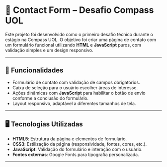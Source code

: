# 📧 Contact Form – Desafio Compass UOL

Este projeto foi desenvolvido como o primeiro desafio técnico durante o estágio na Compass UOL. O objetivo foi criar uma página de contato com um formulário funcional utilizando **HTML** e **JavaScript** puros, com validação simples e um design responsivo.

---

## 🎯 Funcionalidades

- Formulário de contato com validação de campos obrigatórios.
- Caixa de seleção para o usuário escolher áreas de interesse.
- Ações dinâmicas com **JavaScript** para habilitar o botão de envio conforme a conclusão do formulário.
- Layout responsivo, adaptável a diferentes tamanhos de tela.

---

## 🖥️ Tecnologias Utilizadas

- **HTML5**: Estrutura da página e elementos de formulário.
- **CSS3**: Estilização da página (responsividade, fontes, cores, etc.).
- **JavaScript**: Validação do formulário e interação com o usuário.
- **Fontes externas**: Google Fonts para tipografia personalizada.

---

